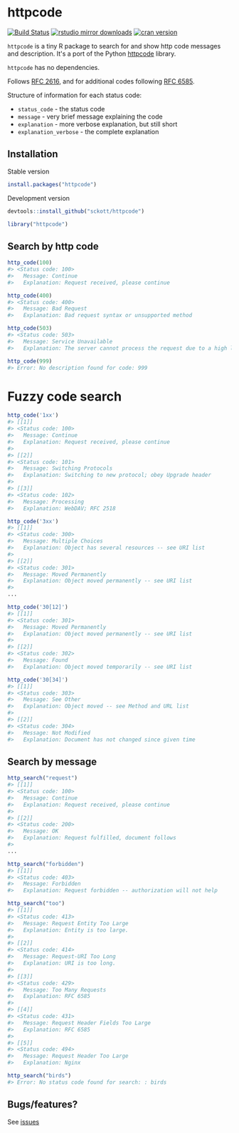 httpcode
=======



[![Build Status](https://travis-ci.org/sckott/httpcode.svg)](https://travis-ci.org/sckott/httpcode)
[![rstudio mirror downloads](http://cranlogs.r-pkg.org/badges/httpcode)](https://github.com/metacran/cranlogs.app)
[![cran version](http://www.r-pkg.org/badges/version/httpcode)](http://cran.rstudio.com/package=httpcode)

`httpcode` is a tiny R package to search for and show http code messages and description. It's a port of the Python [httpcode](https://github.com/rspivak/httpcode) library.

`httpcode` has no dependencies.

Follows [RFC 2616](https://www.ietf.org/rfc/rfc2616.txt), and for additional codes 
following [RFC 6585](https://tools.ietf.org/html/rfc6585).

Structure of information for each status code:

* `status_code` - the status code
* `message` - very brief message explaining the code
* `explanation` - more verbose explanation, but still short
* `explanation_verbose` - the complete explanation

## Installation

Stable version


```r
install.packages("httpcode")
```

Development version


```r
devtools::install_github("sckott/httpcode")
```


```r
library("httpcode")
```

## Search by http code


```r
http_code(100)
#> <Status code: 100>
#>   Message: Continue
#>   Explanation: Request received, please continue
```


```r
http_code(400)
#> <Status code: 400>
#>   Message: Bad Request
#>   Explanation: Bad request syntax or unsupported method
```


```r
http_code(503)
#> <Status code: 503>
#>   Message: Service Unavailable
#>   Explanation: The server cannot process the request due to a high load
```


```r
http_code(999)
#> Error: No description found for code: 999
```

# Fuzzy code search


```r
http_code('1xx')
#> [[1]]
#> <Status code: 100>
#>   Message: Continue
#>   Explanation: Request received, please continue
#> 
#> [[2]]
#> <Status code: 101>
#>   Message: Switching Protocols
#>   Explanation: Switching to new protocol; obey Upgrade header
#> 
#> [[3]]
#> <Status code: 102>
#>   Message: Processing
#>   Explanation: WebDAV; RFC 2518
```


```r
http_code('3xx')
#> [[1]]
#> <Status code: 300>
#>   Message: Multiple Choices
#>   Explanation: Object has several resources -- see URI list
#> 
#> [[2]]
#> <Status code: 301>
#>   Message: Moved Permanently
#>   Explanation: Object moved permanently -- see URI list
#> 
...
```


```r
http_code('30[12]')
#> [[1]]
#> <Status code: 301>
#>   Message: Moved Permanently
#>   Explanation: Object moved permanently -- see URI list
#> 
#> [[2]]
#> <Status code: 302>
#>   Message: Found
#>   Explanation: Object moved temporarily -- see URI list
```


```r
http_code('30[34]')
#> [[1]]
#> <Status code: 303>
#>   Message: See Other
#>   Explanation: Object moved -- see Method and URL list
#> 
#> [[2]]
#> <Status code: 304>
#>   Message: Not Modified
#>   Explanation: Document has not changed since given time
```

## Search by message


```r
http_search("request")
#> [[1]]
#> <Status code: 100>
#>   Message: Continue
#>   Explanation: Request received, please continue
#> 
#> [[2]]
#> <Status code: 200>
#>   Message: OK
#>   Explanation: Request fulfilled, document follows
#> 
...
```


```r
http_search("forbidden")
#> [[1]]
#> <Status code: 403>
#>   Message: Forbidden
#>   Explanation: Request forbidden -- authorization will not help
```


```r
http_search("too")
#> [[1]]
#> <Status code: 413>
#>   Message: Request Entity Too Large
#>   Explanation: Entity is too large.
#> 
#> [[2]]
#> <Status code: 414>
#>   Message: Request-URI Too Long
#>   Explanation: URI is too long.
#> 
#> [[3]]
#> <Status code: 429>
#>   Message: Too Many Requests
#>   Explanation: RFC 6585
#> 
#> [[4]]
#> <Status code: 431>
#>   Message: Request Header Fields Too Large
#>   Explanation: RFC 6585
#> 
#> [[5]]
#> <Status code: 494>
#>   Message: Request Header Too Large
#>   Explanation: Nginx
```


```r
http_search("birds")
#> Error: No status code found for search: : birds
```


## Bugs/features?

See [issues](https://github.com/sckott/httpcode/issues)
